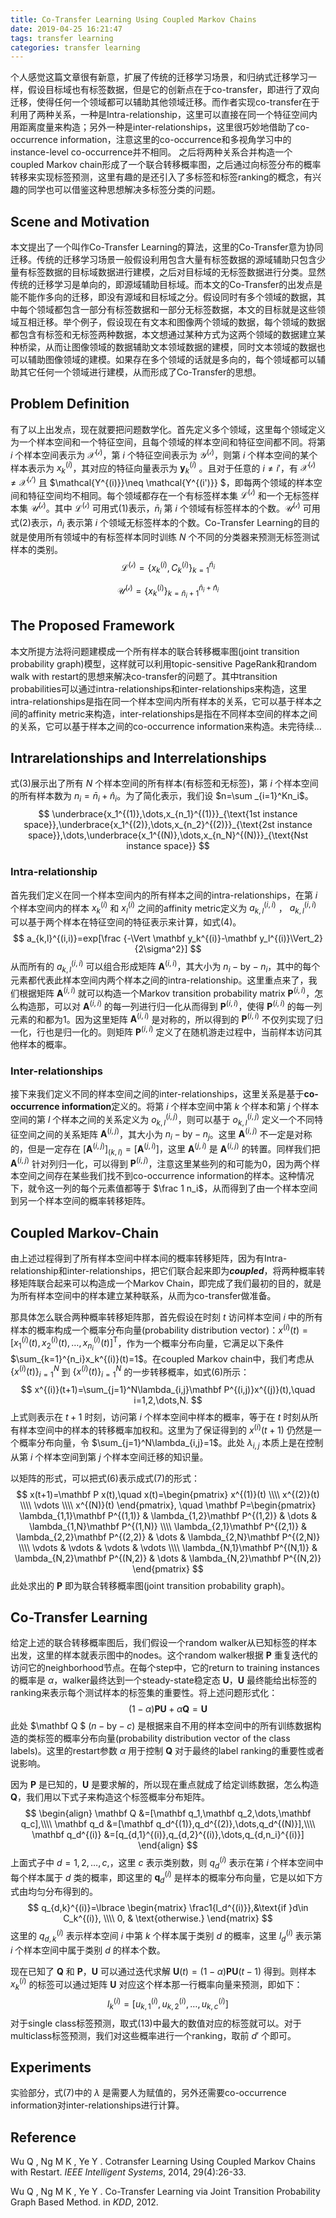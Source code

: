 ```yaml
---
title: Co-Transfer Learning Using Coupled Markov Chains
date: 2019-04-25 16:21:47
tags: transfer learning
categories: transfer learning
---
```


个人感觉这篇文章很有新意，扩展了传统的迁移学习场景，和归纳式迁移学习一样，假设目标域也有标签数据，但是它的创新点在于co-transfer，即进行了双向迁移，使得任何一个领域都可以辅助其他领域迁移。而作者实现co-transfer在于利用了两种关系，一种是Intra-relationship，这里可以直接在同一个特征空间内用距离度量来构造；另外一种是inter-relationships，这里很巧妙地借助了co-occurrence information，<!--more-->注意这里的co-occurrence和多视角学习中的instance-level co-occurrence并不相同。 之后将两种关系合并构造一个coupled Markov chain形成了一个联合转移概率图，之后通过向标签分布的概率转移来实现标签预测，这里有趣的是还引入了多标签和标签ranking的概念，有兴趣的同学也可以借鉴这种思想解决多标签分类的问题。


## Scene and Motivation

本文提出了一个叫作Co-Transfer Learning的算法，这里的Co-Transfer意为协同迁移。传统的迁移学习场景一般假设利用包含大量有标签数据的源域辅助只包含少量有标签数据的目标域数据进行建模，之后对目标域的无标签数据进行分类。显然传统的迁移学习是单向的，即源域辅助目标域。而本文的Co-Transfer的出发点是能不能作多向的迁移，即没有源域和目标域之分。假设同时有多个领域的数据，其中每个领域都包含一部分有标签数据和一部分无标签数据，本文的目标就是这些领域互相迁移。举个例子，假设现在有文本和图像两个领域的数据，每个领域的数据都包含有标签和无标签两种数据，本文想通过某种方式为这两个领域的数据建立某种桥梁，从而让图像领域的数据辅助文本领域数据的建模，同时文本领域的数据也可以辅助图像领域的建模。如果存在多个领域的话就是多向的，每个领域都可以辅助其它任何一个领域进行建模，从而形成了Co-Transfer的思想。



## Problem Definition

有了以上出发点，现在就要把问题数学化。首先定义多个领域，这里每个领域定义为一个样本空间和一个特征空间，且每个领域的样本空间和特征空间都不同。将第 $i$ 个样本空间表示为 $\mathcal{X^{(i)}}$，第 $i$ 个特征空间表示为 $\mathcal{Y^{(i)}}$，则第 $i$ 个样本空间的某个样本表示为 $x_k^{(i)}$，其对应的特征向量表示为 $\mathbf{y}_k^{(i)}$ 。且对于任意的 $i\neq i'$，有 $\mathcal{X^{(i)}}\neq \mathcal{X^{(i')}}$ 且 $\mathcal{Y^{(i)}}\neq \mathcal{Y^{(i')}} $，即每两个领域的样本空间和特征空间均不相同。每个领域都存在一个有标签样本集 $\mathcal{L^{(i)}}$ 和一个无标签样本集 $\mathcal{U^{(i)}}$。其中 $\mathcal{L^{(i)}}$ 可用式(1)表示，${\bar n_i}$ 第 $i$ 个领域有标签样本的个数。$\mathcal{U^{(i)}}$ 可用式(2)表示，$\hat n_i$ 表示第 $i$ 个领域无标签样本的个数。Co-Transfer Learning的目的就是使用所有领域中的有标签样本同时训练 $N$ 个不同的分类器来预测无标签测试样本的类别。
$$
\mathcal {L^{(i)}}=\{ x_k^{(i)},C_k^{(i)} \}_{k=1}^{\bar n_i}
$$

$$
\mathcal {U^{(i)}}=\{ x_k^{(i)} \}_{k=\bar n_i+1}^{\bar n_i+\hat n_i}
$$



## The Proposed Framework

本文所提方法将问题建模成一个所有样本的联合转移概率图(joint transition probability graph)模型，这样就可以利用topic-sensitive PageRank和random walk with restart的思想来解决co-transfer的问题了。其中transition probabilities可以通过intra-relationships和inter-relationships来构造，这里intra-relationships是指在同一个样本空间内所有样本的关系，它可以基于样本之间的affinity metric来构造，inter-relationships是指在不同样本空间的样本之间的关系，它可以基于样本之间的co-occurrence information来构造。未完待续...



## Intrarelationships and Interrelationships

式(3)展示出了所有 $N$ 个样本空间的所有样本(有标签和无标签)，第 $i$ 个样本空间的所有样本数为 $n_i=\bar n_i+\hat n_i$。为了简化表示，我们设 $n=\sum _{i=1}^Kn_i$。
$$
\underbrace{x_1^{(1)},\dots,x_{n_1}^{(1)}}_{\text{1st instance space}},\underbrace{x_1^{(2)},\dots,x_{n_2}^{(2)}}_{\text{2st instance space}},\dots,\underbrace{x_1^{(N)},\dots,x_{n_N}^{(N)}}_{\text{Nst instance space}}
$$

### Intra-relationship

首先我们定义在同一个样本空间内的所有样本之间的intra-relationships，在第 $i$ 个样本空间内的样本 $x_k^{(i)}$ 和 $x_l^{(i)}$ 之间的affinity metric定义为 $a_{k,l}^{(i,i)}$ ， $a_{k,l}^{(i,i)}$ 可以基于两个样本在特征空间的特征表示来计算，如式(4)。
$$
a_{k,l}^{(i,i)}=exp[\frac {-\Vert \mathbf y_k^{(i)}-\mathbf y_l^{(i)}\Vert_2}{2\sigma^2}]
$$
从而所有的 $a_{k,l}^{(i,i)}$ 可以组合形成矩阵 $\mathbf A^{(i,i)}$，其大小为 $n_i-\text{by}-n_i$，其中的每个元素都代表此样本空间内两个样本之间的intra-relationship。这里重点来了，我们根据矩阵 $\mathbf A^{(i,i)}$ 就可以构造一个Markov transition probability matrix $\mathbf P^{(i,i)}$，怎么构造那，可以对 $\mathbf A^{(i,i)}$ 的每一列进行归一化从而得到 $\mathbf P^{(i,i)}$，使得 $\mathbf P^{(i,i)}$ 的每一列元素的和都为1。因为这里矩阵 $\mathbf A^{(i,i)}$ 是对称的，所以得到的 $\mathbf P^{(i,i)}$ 不仅列实现了归一化，行也是归一化的。则矩阵  $\mathbf P^{(i,i)}$ 定义了在随机游走过程中，当前样本访问其他样本的概率。



### Inter-relationships

接下来我们定义不同的样本空间之间的inter-relationships，这里关系是基于**co-occurrence information**定义的。将第 $i$ 个样本空间中第 $k$ 个样本和第 $j$ 个样本空间的第 $l$ 个样本之间的关系定义为 $o_{k,l}^{(i,j)}$，则可以基于 $o_{k,l}^{(i,j)}$ 定义一个不同特征空间之间的关系矩阵 $\mathbf A^{(i,j)}$，其大小为 $n_i-\text{by}-n_j$。这里 $\mathbf A^{(i,j)}$ 不一定是对称的，但是一定存在  $[\mathbf A^{(i,j)}]_{(k,l)}=[\mathbf A^{(j,i)}]$，这里 $\mathbf A^{(j,i)}$ 是 $\mathbf A^{(i,j)}$ 的转置。同样我们把 $\mathbf A^{(i,j)}$ 针对列归一化，可以得到 $\mathbf P^{(i,j)}$，注意这里某些列的和可能为0，因为两个样本空间之间存在某些我们找不到co-occurrence information的样本。这种情况下，就令这一列的每个元素值都等于 $\frac 1 n_i$，从而得到了由一个样本空间到另一个样本空间的概率转移矩阵。



## Coupled Markov-Chain

由上述过程得到了所有样本空间中样本间的概率转移矩阵，因为有Intra-relationship和inter-relationships，把它们联合起来即为***coupled***，将两种概率转移矩阵联合起来可以构造成一个Markov Chain，即完成了我们最初的目的，就是为所有样本空间中的样本建立某种联系，从而为co-transfer做准备。

那具体怎么联合两种概率转移矩阵那，首先假设在时刻 $t$ 访问样本空间 $i$ 中的所有样本的概率构成一个概率分布向量(probability distribution vector)：$x^{(i)}(t)=[x_1^{(i)}(t),x_2^{(i)}(t),\dots,x_{n_i}^{(i)}(t)]^{\mathrm T}$，作为一个概率分布向量，它满足以下条件 $\sum_{k=1}^{n_i}x_k^{(i)}(t)=1$。在coupled Markov chain中，我们考虑从 $\lbrace x^{(i)}(t) \rbrace_{i=1}^N$ 到 $\lbrace  x^{(i)}(t) \rbrace_{i=1}^N$ 的一步转移概率，如式(6)所示：
$$
x^{(i)}(t+1)=\sum_{j=1}^N\lambda_{i,j}\mathbf P^{(i,j)}x^{(j)}(t),\quad i=1,2,\dots,N.
$$
上式则表示在 $t+1$ 时刻，访问第 $i$ 个样本空间中样本的概率，等于在 $t$ 时刻从所有样本空间中的样本的转移概率加权和。这里为了保证得到的 $x^{(i)}(t+1)$ 仍然是一个概率分布向量，令 $\sum_{j=1}^N\lambda_{i,j}=1$。此处 $\lambda_{i,j}$ 本质上是在控制从第  $i$ 个样本空间到第 $j$ 个样本空间迁移的知识量。

以矩阵的形式，可以把式(6)表示成式(7)的形式：
$$
x(t+1)=\mathbf P x(t),\quad
x(t)=\begin{pmatrix} x^{(1)}(t) \\\\ x^{(2)}(t) \\\\ \vdots \\\\ x^{(N)}(t) \end{pmatrix}, \quad
\mathbf P=\begin{pmatrix} 
\lambda_{1,1}\mathbf P^{(1,1)} & \lambda_{1,2}\mathbf P^{(1,2)} & \dots & \lambda_{1,N}\mathbf P^{(1,N)} \\\\ 
\lambda_{2,1}\mathbf P^{(2,1)} & \lambda_{2,2}\mathbf P^{(2,2)} & \dots & \lambda_{2,N}\mathbf P^{(2,N)} \\\\ 
\vdots & \vdots & \vdots & \vdots \\\\ 
\lambda_{N,1}\mathbf P^{(N,1)} & \lambda_{N,2}\mathbf P^{(N,2)} & \dots & \lambda_{N,2}\mathbf P^{(N,2)}
\end{pmatrix}
$$
此处求出的 $\mathbf P$ 即为联合转移概率图(joint transition probability graph)。



## Co-Transfer Learning

给定上述的联合转移概率图后，我们假设一个random walker从已知标签的样本出发，这里的样本就表示图中的nodes。这个random walker根据 $\mathbf P$ 重复迭代的访问它的neighborhood节点。在每个step中，它的return to training instances的概率是 $\alpha$，walker最终达到一个steady-state稳定态 $\mathbf U$，$\mathbf U$ 最终能给出标签的ranking来表示每个测试样本的标签集的重要性。将上述问题形式化：
$$
(1-\alpha)\mathbf{PU}+\alpha\mathbf Q=\mathbf U
$$
此处 $\mathbf Q $ ($n-\text {by}-c$) 是根据来自不用的样本空间中的所有训练数据构造的类标签的概率分布向量(probability distribution vector of the class labels)。这里的restart参数 $\alpha$ 用于控制 $\mathbf Q$ 对于最终的label ranking的重要性或者说影响。

因为 $\mathbf P$ 是已知的，$\mathbf U$ 是要求解的，所以现在重点就成了给定训练数据，怎么构造 $\mathbf Q$，我们用以下式子来构造这个标签概率分布矩阵。
$$
\begin{align}
\mathbf Q &=[\mathbf q_1,\mathbf q_2,\dots,\mathbf q_c],\\\\
\mathbf q_d &=[\mathbf q_d^{(1)},q_d^{(2)},\dots,q_d^{(N)}],\\\\
\mathbf q_d^{(i)} &=[q_{d,1}^{(i)},q_{d,2}^{(i)},\dots,q_{d,n_i}^{(i)}] 
\end{align}
$$
 上面式子中 $d=1,2,\dots,c,$，这里 $c$ 表示类别数，则 $q_d^{(i)}$ 表示在第 $i$ 个样本空间中每个样本属于 $d$ 类的概率，即这里的 $\mathbf q_d^{(i)}$ 是样本的概率分布向量，它是以如下方式由均匀分布得到的。
$$
q_{d,k}^{(i)}=\lbrace \begin{matrix} 
\frac1{l_d^{(i)}},&\text{if }d\in C_k^{(i)}, \\\\ 0, & \text{otherwise.}
\end{matrix}
$$
这里的 $q_{d,k}^{(i)}$ 表示样本空间 $i$ 中第 $k$ 个样本属于类别 $d$ 的概率，这里 $l_d^{(i)}$ 表示第 $i$ 个样本空间中属于类别 $d$ 的样本个数。

现在已知了 $\mathbf Q$ 和 $\mathbf P$，$\mathbf U$ 可以通过迭代求解 $\mathbf U(t)=(1-\alpha)\mathbf {PU}(t-1)$ 得到。则样本 $x_k^{(i)}$ 的标签可以通过矩阵 $\mathbf U$ 对应这个样本那一行概率向量来预测，即如下：
$$
l_k^{(i)}=[u_{k,1}^{(i)},u_{k,2}^{(i)},\dots,u_{k,c}^{(i)}]
$$
对于single class标签预测，取式(13)中最大的数值对应的标签就可以。对于multiclass标签预测，我们对这些概率进行一个ranking，取前 $d'$ 个即可。



## Experiments

实验部分，式(7)中的 $\lambda$ 是需要人为赋值的，另外还需要co-occurrence information对inter-relationships进行计算。



## Reference

Wu Q , Ng M K , Ye Y . Cotransfer Learning Using Coupled Markov Chains with Restart. *IEEE Intelligent Systems*, 2014, 29(4):26-33.

Wu Q , Ng M K , Ye Y . Co-Transfer Learning via Joint Transition Probability Graph Based Method. in *KDD*, 2012.





